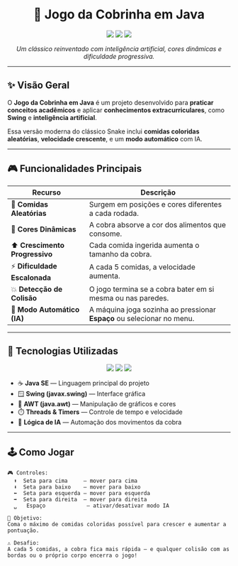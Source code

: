 <h1 align="center">🐍 Jogo da Cobrinha em Java</h1>

<p align="center">
  <img src="https://img.shields.io/badge/Java-ED8B00?style=for-the-badge&logo=openjdk&logoColor=white"/>
  <img src="https://img.shields.io/badge/Swing-GUI-blue?style=for-the-badge"/>
  <img src="https://img.shields.io/badge/Status-Em%20Desenvolvimento-success?style=for-the-badge"/>
</p>

<p align="center"><i>Um clássico reinventado com inteligência artificial, cores dinâmicas e dificuldade progressiva.</i></p>

---

## ✨ Visão Geral

O **Jogo da Cobrinha em Java** é um projeto desenvolvido para **praticar conceitos acadêmicos** e aplicar **conhecimentos extracurriculares**, como **Swing** e **inteligência artificial**.

Essa versão moderna do clássico Snake inclui **comidas coloridas aleatórias**, **velocidade crescente**, e um **modo automático** com IA.

---

## 🎮 Funcionalidades Principais

<div align="center">

| Recurso                     | Descrição                                                                 |
|----------------------------|---------------------------------------------------------------------------|
| 🍏 **Comidas Aleatórias**  | Surgem em posições e cores diferentes a cada rodada.                      |
| 🌈 **Cores Dinâmicas**     | A cobra absorve a cor dos alimentos que consome.                          |
| ⬆️ **Crescimento Progressivo** | Cada comida ingerida aumenta o tamanho da cobra.                    |
| ⚡ **Dificuldade Escalonada** | A cada 5 comidas, a velocidade aumenta.                             |
| 💥 **Detecção de Colisão** | O jogo termina se a cobra bater em si mesma ou nas paredes.              |
| 🤖 **Modo Automático (IA)**| A máquina joga sozinha ao pressionar **Espaço** ou selecionar no menu.  |

</div>

---

## 🧠 Tecnologias Utilizadas

<p align="center">
  <img src="https://img.shields.io/badge/Java-%23ED8B00.svg?style=for-the-badge&logo=openjdk&logoColor=white"/>
  <img src="https://img.shields.io/badge/Swing-%2300599C.svg?style=for-the-badge&logo=java&logoColor=white"/>
  <img src="https://img.shields.io/badge/AWT-Toolkit-green?style=for-the-badge"/>
</p>

- ☕ **Java SE** — Linguagem principal do projeto
- 🪟 **Swing (javax.swing)** — Interface gráfica
- 🎨 **AWT (java.awt)** — Manipulação de gráficos e cores
- ⏱️ **Threads & Timers** — Controle de tempo e velocidade
- 🧩 **Lógica de IA** — Automação dos movimentos da cobra

---

## 🕹️ Como Jogar

```text
🎮 Controles:
  ⬆️  Seta para cima     — mover para cima
  ⬇️  Seta para baixo    — mover para baixo
  ⬅️  Seta para esquerda — mover para esquerda
  ➡️  Seta para direita  — mover para direita
  ␣   Espaço             — ativar/desativar modo IA

🎯 Objetivo:
Coma o máximo de comidas coloridas possível para crescer e aumentar a pontuação.

⚠️ Desafio:
A cada 5 comidas, a cobra fica mais rápida — e qualquer colisão com as bordas ou o próprio corpo encerra o jogo!

